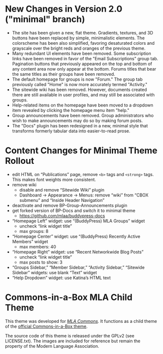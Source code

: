 # New Changes in Version 2.0 ("minimal" branch)

 * The site has been given a new, flat theme. Gradients, textures, and 3D buttons have been replaced by simple, minimalistic elements. The colorscheme has been also simplified, favoring desaturated colors and grayscale over the bright reds and oranges of the previous theme. 
 * Many redundant UI elements have been removed. Some subscription links have been removed in favor of the "Email Subscriptions" group tab. Pagination buttons that previously appeared on the top and bottom of any content area now only appear at the bottom. Forums titles that bear the same titles as their groups have been removed. 
 * The default homepage for groups is now "Forum." The group tab previously called "Home" is now more accurately termed "Activity." 
 * The sitewide wiki has been removed. However, documents created there are still available in user profiles, and may still be associated with groups. 
 * Help-related items on the homepage have been moved to a dropdown item revealed by clicking the homepage menu item "help." 
 * Group announcements have been removed. Group administrators who wish to make announcements may do so by making forum posts.  
 * The "Docs" plugin has been redesigned in a new, minimal style that transforms formerly tabular data into easier-to-read prose.  

# Content Changes for Minimal Theme Rollout

 * edit HTML on “Publications” page, remove `<b>` tags and `<strong>` tags. This makes font weights more consistent. 
 * remove wiki 
    - disable and remove “Sitewide Wiki” plugin
    - Dashboard → Appearance → Menus: remove “wiki” from “CBOX submenu” and “Inside Header Navigation” 
 * deactivate and remove BP-Group-Announcements plugin
 * get forked version of BP-Docs and switch it to minimal theme
    - https://github.com/mlaa/buddypress-docs
 * “Homepage Left” widget: use “(BuddyPress) MLA Groups” widget 
    - uncheck “link widget title”
    - max groups: 8
 * “Homepage Center” widget: use “(BuddyPress) Recently Active Members” widget
    - max members: 40
 * “Homepage Right” widget: use “Recent Networkwide Blog Posts” 
    - uncheck “link widget title”
    - max posts to show: 3
 * “Groups Sidebar,” “Member Sidebar,” “Activity Sidebar,” “Sitewide Sidebar” widgets: use blank “Text” widget
 * “Help Dropdown” widget: use Katina’s HTML text

# Commons-in-a-Box MLA Child Theme

This theme was developed for [_MLA Commons_][1]. It functions as a child 
theme of the [official Commons-in-a-Box theme][2].

The source code of this theme is released under the GPLv2 (see LICENSE.txt). 
The images are included for reference but remain the property of the Modern 
Language Association.

[1]: http://commons.mla.org
[2]: https://github.com/cuny-academic-commons/cbox-theme
